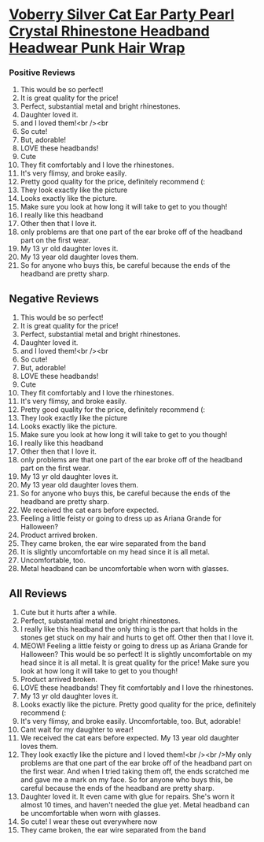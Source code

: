 # [Voberry Silver Cat Ear Party Pearl Crystal Rhinestone Headband Headwear Punk Hair Wrap](https://products.checkmycream.com/products/Voberry-Silver-Cat-Ear-Party-Pearl-Crystal-Rhinestone-Headband-Headwear-Punk-Hair-Wrap.html)

### Positive Reviews

<ol>
      <li>This would be so perfect!</li>
      <li>It is great quality for the price!</li>
      <li>Perfect, substantial metal and bright rhinestones.</li>
      <li>Daughter loved it.</li>
      <li>and I loved them!&lt;br /&gt;&lt;br</li>
      <li>So cute!</li>
      <li>But, adorable!</li>
      <li>LOVE these headbands!</li>
      <li>Cute</li>
      <li>They fit comfortably and I love the rhinestones.</li>
      <li>It&#x27;s very flimsy, and broke easily.</li>
      <li>Pretty good quality for the price, definitely recommend (:</li>
      <li>They look exactly like the picture</li>
      <li>Looks exactly like the picture.</li>
      <li>Make sure you look at how long it will take to get to you though!</li>
      <li>I really like this headband</li>
      <li>Other then that I love it.</li>
      <li>only problems are that one part of the ear broke off of the headband part on the first wear.</li>
      <li>My 13 yr old daughter loves it.</li>
      <li>My 13 year old daughter loves them.</li>
      <li>So for anyone who buys this, be careful because the ends of the headband are pretty sharp.</li>
</ol>


<h2>Negative Reviews</h2>
<ol>
<li> This would be so perfect!</li>
<li> It is great quality for the price!</li>
<li> Perfect, substantial metal and bright rhinestones.</li>
<li> Daughter loved it.</li>
<li> and I loved them!&lt;br /&gt;&lt;br</li>
<li> So cute!</li>
<li> But, adorable!</li>
<li> LOVE these headbands!</li>
<li> Cute</li>
<li> They fit comfortably and I love the rhinestones.</li>
<li> It&#x27;s very flimsy, and broke easily.</li>
<li> Pretty good quality for the price, definitely recommend (:</li>
<li> They look exactly like the picture</li>
<li> Looks exactly like the picture.</li>
<li> Make sure you look at how long it will take to get to you though!</li>
<li> I really like this headband</li>
<li> Other then that I love it.</li>
<li> only problems are that one part of the ear broke off of the headband part on the first wear.</li>
<li> My 13 yr old daughter loves it.</li>
<li> My 13 year old daughter loves them.</li>
<li> So for anyone who buys this, be careful because the ends of the headband are pretty sharp.</li>
<li> We received the cat ears before expected.</li>
<li> Feeling a little feisty or going to dress up as Ariana Grande for Halloween?</li>
<li> Product arrived broken.</li>
<li> They came broken, the ear wire separated from the band</li>
<li> It is slightly uncomfortable on my head since it is all metal.</li>
<li> Uncomfortable, too.</li>
<li> Metal headband can be uncomfortable when worn with glasses.</li>
</ol>

<h2>All Reviews</h2>

<ol>
    <li> Cute but it hurts after a while.</li>
    <li> Perfect, substantial metal and bright rhinestones.</li>
    <li> I really like this headband the only thing is the part that holds in the stones get stuck on my hair and hurts to get off. Other then that I love it.</li>
    <li> MEOW! Feeling a little feisty or going to dress up as Ariana Grande for Halloween? This would be so perfect! It is slightly uncomfortable on my head since it is all metal. It is great quality for the price! Make sure you look at how long it will take to get to you though!</li>
    <li> Product arrived broken.</li>
    <li> LOVE these headbands! They fit comfortably and I love the rhinestones.</li>
    <li> My 13 yr old daughter loves it.</li>
    <li> Looks exactly like the picture. Pretty good quality for the price, definitely recommend (:</li>
    <li> It&#x27;s very flimsy, and broke easily. Uncomfortable, too. But, adorable!</li>
    <li> Cant wait for my daughter to wear!</li>
    <li> We received the cat ears before expected. My 13 year old daughter loves them.</li>
    <li> They look exactly like the picture and I loved them!&lt;br /&gt;&lt;br /&gt;My only problems are that one part of the ear broke off of the headband part on the first wear. And when I tried taking them off, the ends scratched me and gave me a mark on my face. So for anyone who buys this, be careful because the ends of the headband are pretty sharp.</li>
    <li> Daughter loved it. It even came with glue for repairs. She&#x27;s worn it almost 10 times, and haven&#x27;t needed the glue yet. Metal headband can be uncomfortable when worn with glasses.</li>
    <li> So cute! I wear these out everywhere now</li>
    <li> They came broken, the ear wire separated from the band</li>
</ol>




